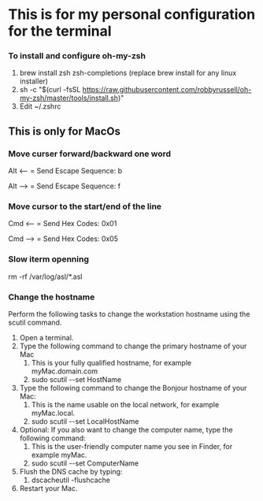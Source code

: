 # This is for my personal configuration for the terminal

### To install and configure oh-my-zsh

1. brew install zsh zsh-completions (replace brew install for any linux installer)
2. sh -c "$(curl -fsSL https://raw.githubusercontent.com/robbyrussell/oh-my-zsh/master/tools/install.sh)"
3. Edit ~/.zshrc

## This is only for MacOs
### Move curser forward/backward one word
Alt <-- = Send Escape Sequence: b

Alt --> = Send Escape Sequence: f

### Move cursor to the start/end of the line
Cmd <-- = Send Hex Codes: 0x01

Cmd --> = Send Hex Codes: 0x05

### Slow iterm openning
rm -rf /var/log/asl/*.asl

### Change the hostname
Perform the following tasks to change the workstation hostname using the scutil command.

1. Open a terminal.
2. Type the following command to change the primary hostname of your Mac
	1. This is your fully qualified hostname, for example myMac.domain.com
	2. sudo scutil --set HostName <new host name>
3. Type the following command to change the Bonjour hostname of your Mac:
	1. This is the name usable on the local network, for example myMac.local.
	2. sudo scutil --set LocalHostName <new host name>
4. Optional: If you also want to change the computer name, type the following command:
	1. This is the user-friendly computer name you see in Finder, for example myMac.
	2. sudo scutil --set ComputerName <new name>
5. Flush the DNS cache by typing:
	1. dscacheutil -flushcache
6. Restart your Mac.

